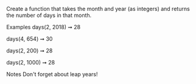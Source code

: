 Create a function that takes the month and year (as integers) and returns the number of days in that month.

Examples
days(2, 2018) ➞ 28

days(4, 654) ➞ 30

days(2, 200) ➞ 28

days(2, 1000) ➞ 28

Notes
Don't forget about leap years!